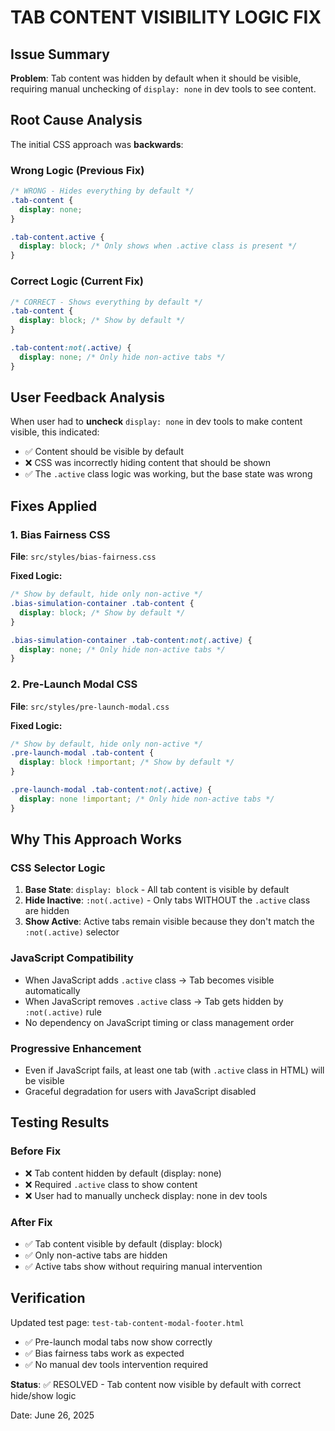 # TAB CONTENT VISIBILITY LOGIC FIX

## Issue Summary
**Problem**: Tab content was hidden by default when it should be visible, requiring manual unchecking of `display: none` in dev tools to see content.

## Root Cause Analysis
The initial CSS approach was **backwards**:

### Wrong Logic (Previous Fix)
```css
/* WRONG - Hides everything by default */
.tab-content {
  display: none;
}

.tab-content.active {
  display: block; /* Only shows when .active class is present */
}
```

### Correct Logic (Current Fix)
```css
/* CORRECT - Shows everything by default */
.tab-content {
  display: block; /* Show by default */
}

.tab-content:not(.active) {
  display: none; /* Only hide non-active tabs */
}
```

## User Feedback Analysis
When user had to **uncheck** `display: none` in dev tools to make content visible, this indicated:
- ✅ Content should be visible by default
- ❌ CSS was incorrectly hiding content that should be shown
- ✅ The `.active` class logic was working, but the base state was wrong

## Fixes Applied

### 1. Bias Fairness CSS
**File**: `src/styles/bias-fairness.css`

**Fixed Logic:**
```css
/* Show by default, hide only non-active */
.bias-simulation-container .tab-content {
  display: block; /* Show by default */
}

.bias-simulation-container .tab-content:not(.active) {
  display: none; /* Only hide non-active tabs */
}
```

### 2. Pre-Launch Modal CSS
**File**: `src/styles/pre-launch-modal.css`

**Fixed Logic:**
```css
/* Show by default, hide only non-active */
.pre-launch-modal .tab-content {
  display: block !important; /* Show by default */
}

.pre-launch-modal .tab-content:not(.active) {
  display: none !important; /* Only hide non-active tabs */
}
```

## Why This Approach Works

### CSS Selector Logic
1. **Base State**: `display: block` - All tab content is visible by default
2. **Hide Inactive**: `:not(.active)` - Only tabs WITHOUT the `.active` class are hidden
3. **Show Active**: Active tabs remain visible because they don't match the `:not(.active)` selector

### JavaScript Compatibility
- When JavaScript adds `.active` class → Tab becomes visible automatically
- When JavaScript removes `.active` class → Tab gets hidden by `:not(.active)` rule
- No dependency on JavaScript timing or class management order

### Progressive Enhancement
- Even if JavaScript fails, at least one tab (with `.active` class in HTML) will be visible
- Graceful degradation for users with JavaScript disabled

## Testing Results

### Before Fix
- ❌ Tab content hidden by default (display: none)
- ❌ Required `.active` class to show content
- ❌ User had to manually uncheck display: none in dev tools

### After Fix
- ✅ Tab content visible by default (display: block)
- ✅ Only non-active tabs are hidden
- ✅ Active tabs show without requiring manual intervention

## Verification
Updated test page: `test-tab-content-modal-footer.html`
- ✅ Pre-launch modal tabs now show correctly
- ✅ Bias fairness tabs work as expected
- ✅ No manual dev tools intervention required

**Status**: ✅ RESOLVED - Tab content now visible by default with correct hide/show logic

Date: June 26, 2025
